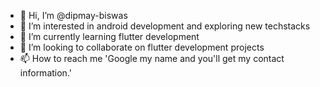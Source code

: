 - 👋 Hi, I’m @dipmay-biswas
- 👀 I’m interested in android development and exploring new techstacks
- 🌱 I’m currently learning flutter development
- 💞️ I’m looking to collaborate on flutter development projects
- 📫 How to reach me 'Google my name and you'll get my contact information.'

<!---
dipmay-biswas/dipmay-biswas is a ✨ special ✨ repository because its `README.md` (this file) appears on your GitHub profile.
You can click the Preview link to take a look at your changes.
--->
